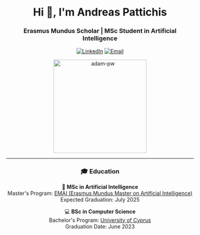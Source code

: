 <h1 align="center">Hi 👋, I'm Andreas Pattichis</h1>
<h3 align="center">Erasmus Mundus Scholar | MSc Student in Artificial Intelligence</h3>

<p align="center">
  <a href="https://www.linkedin.com/in/andreas-pattichis/"><img src="https://img.shields.io/badge/-Andreas%20Pattichis-blue?style=flat-square&logo=Linkedin&logoColor=white&link=https://www.linkedin.com/in/andreas-pattichis/" alt="LinkedIn"></a>
  <a href="mailto:andreas.pattichis@outlook.com"><img src="https://img.shields.io/badge/-Email%20Me-D14836?style=flat-square&logo=Gmail&logoColor=white&link=mailto:andreas.pattichis@outlook.com" alt="Email"></a>
</p>

<p align="center">
  <img src="https://github.com/Adam-pw/Adam-pw/blob/main/animation_500_kxa883sd.gif" alt="adam-pw" width="250" />
</p>

---

<h3 align="center"><strong>🎓 Education</strong></h2>

<p align="center">
  🧠 <strong>MSc in Artificial Intelligence</strong><br/> 
  <it> Master's Program: </it> <a href="https://www.upf.edu/web/emai/about-this-master">EMAI (Erasmus Mundus Master on Artificial Intelligence)</a><br/>
  <it> Expected Graduation: </it> July 2025
</p>

<p align="center">
  💻 <strong>BSc in Computer Science</strong><br/> 
  <it> Bachelor's Program: </it> <a href="https://www.cs.ucy.ac.cy/index.php/education/undergrad">University of Cyprus</a><br/>
  <it> Graduation Date: </it> June 2023
</p>
